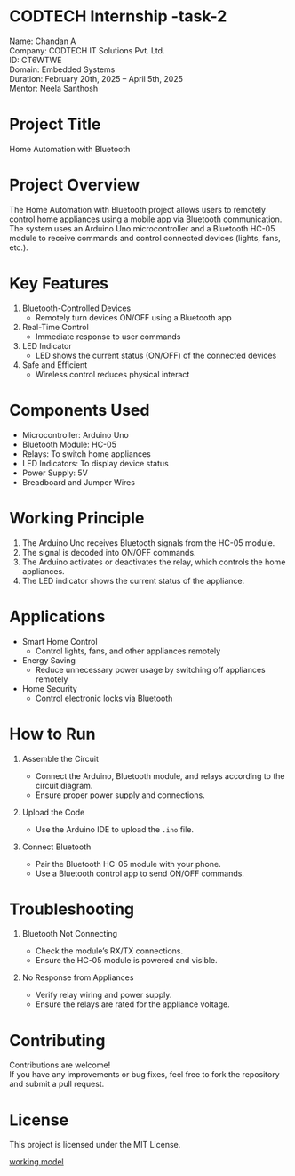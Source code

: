 # CODTECH Internship -task-2

Name: Chandan A  
Company: CODTECH IT Solutions Pvt. Ltd.  
ID: CT6WTWE  
Domain: Embedded Systems  
Duration: February 20th, 2025 – April 5th, 2025  
Mentor: Neela Santhosh   

# Project Title  
Home Automation with Bluetooth 

# Project Overview  
The Home Automation with Bluetooth project allows users to remotely control home appliances using a mobile app via Bluetooth communication.  
The system uses an Arduino Uno microcontroller and a Bluetooth HC-05 module to receive commands and control connected devices (lights, fans, etc.).  

# Key Features  
1. Bluetooth-Controlled Devices  
   - Remotely turn devices ON/OFF using a Bluetooth app  
2. Real-Time Control  
   - Immediate response to user commands  
3. LED Indicator  
   - LED shows the current status (ON/OFF) of the connected devices  
4. Safe and Efficient  
   - Wireless control reduces physical interact

# Components Used  
- Microcontroller: Arduino Uno  
- Bluetooth Module: HC-05  
- Relays: To switch home appliances  
- LED Indicators: To display device status  
- Power Supply: 5V  
- Breadboard and Jumper Wires  

# Working Principle  
1. The Arduino Uno receives Bluetooth signals from the HC-05 module.  
2. The signal is decoded into ON/OFF commands.  
3. The Arduino activates or deactivates the relay, which controls the home appliances.  
4. The LED indicator shows the current status of the appliance.  

# Applications  
- Smart Home Control  
   - Control lights, fans, and other appliances remotely  
- Energy Saving  
   - Reduce unnecessary power usage by switching off appliances remotely  
- Home Security  
   - Control electronic locks via Bluetooth  

# How to Run  
1. Assemble the Circuit  
   - Connect the Arduino, Bluetooth module, and relays according to the circuit diagram.  
   - Ensure proper power supply and connections.  

2. Upload the Code  
   - Use the Arduino IDE to upload the `.ino` file.  

3. Connect Bluetooth  
   - Pair the Bluetooth HC-05 module with your phone.  
   - Use a Bluetooth control app to send ON/OFF commands.  

# Troubleshooting  
1. Bluetooth Not Connecting  
   - Check the module’s RX/TX connections.  
   - Ensure the HC-05 module is powered and visible.  

2. No Response from Appliances  
   - Verify relay wiring and power supply.  
   - Ensure the relays are rated for the appliance voltage.  

# Contributing  
Contributions are welcome!  
If you have any improvements or bug fixes, feel free to fork the repository and submit a pull request.  

# License  
This project is licensed under the MIT License.  

[working model](https://github.com/user-attachments/assets/4fc38f79-10b6-493d-b0d0-82a861fec2d8)

